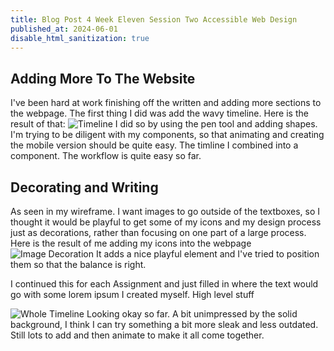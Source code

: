 ```yaml
---
title: Blog Post 4 Week Eleven Session Two Accessible Web Design
published_at: 2024-06-01
disable_html_sanitization: true
---
```

## Adding More To The Website
I've been hard at work finishing off the written and adding more sections to the webpage.
The first thing I did was add the wavy timeline. Here is the result of that:
![Timeline](/w11s2/timeline.jpg)
I did so by using the pen tool and adding shapes. I'm trying to be diligent with my components, so that animating and creating the mobile version should be quite easy. The timline I combined into a component. The workflow is quite easy so far.

## Decorating and Writing
As seen in my wireframe. I want images to go outside of the textboxes, so I thought it would be playful to get some of my icons and my design process just as decorations, rather than focusing on one part of a large process.
Here is the result of me adding my icons into the webpage
![Image Decoration](/w11s2/decorate.PNG)
It adds a nice playful element and I've tried to position them so that the balance is right.

I continued this for each Assignment and just filled in where the text would go with some lorem ipsum I created myself. High level stuff

![Whole Timeline](/w11s2/ipsumimage.PNG)
Looking okay so far. A bit unimpressed by the solid background, I think I can try something a bit more sleak and less outdated. Still lots to add and then animate to make it all come together.


